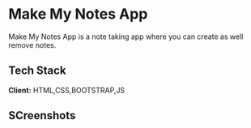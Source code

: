 
# Make My Notes App

Make My Notes App is a note taking app where you can create as well remove notes.

## Tech Stack

**Client:** HTML,CSS,BOOTSTRAP,JS

## SCreenshots



  

  
